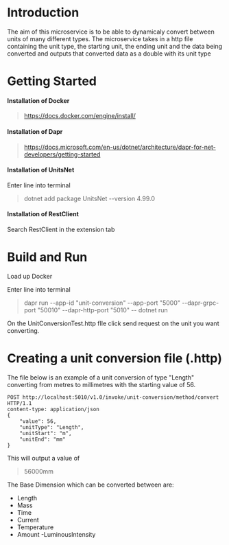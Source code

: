 # Introduction 
The aim of this microservice is to be able to dynamicaly convert between units of many different types. The microservice takes in a http file containing the unit type, the starting unit, the ending unit and the data being converted and outputs that converted data as a double with its unit type

# Getting Started
#### Installation of Docker 
> <https://docs.docker.com/engine/install/>

#### Installation of Dapr 
> <https://docs.microsoft.com/en-us/dotnet/architecture/dapr-for-net-developers/getting-started>

#### Installation of UnitsNet
Enter line into terminal
> dotnet add package UnitsNet --version 4.99.0
> 
#### Installation of RestClient
Search RestClient in the extension tab

# Build and Run
Load up Docker

Enter line into terminal
> dapr run --app-id "unit-conversion" --app-port "5000" --dapr-grpc-port "50010" --dapr-http-port "5010" -- dotnet run

On the UnitConversionTest.http fIle click send request on the unit you want converting.

# Creating a unit conversion file (.http)
The file below is an example of a unit conversion of type "Length" converting from metres to millimetres with the starting value of 56.

    POST http://localhost:5010/v1.0/invoke/unit-conversion/method/convert HTTP/1.1
    content-type: application/json
    {
        "value": 56,
        "unitType": "Length",
        "unitStart": "m",
        "unitEnd": "mm"
    }
This will output a value of
> 56000mm

The Base Dimension which can be converted between are:
- Length
- Mass
- Time
- Current
- Temperature
- Amount
 -LuminousIntensity
